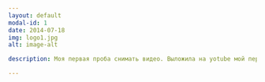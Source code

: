```yaml
---
layout: default
modal-id: 1
date: 2014-07-18
img: logo1.jpg
alt: image-alt

description: Моя первая проба снимать видео. Выложила на yotube мой первый ролик <a href="https://www.youtube.com/watch?v=3O6iFoqpNxE">Посмотреть</a>.

---
```

